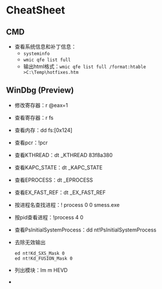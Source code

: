 # CheatSheet

## CMD

- 查看系统信息和补丁信息：
  - `systeminfo`
  - `wmic qfe list full`
  - 输出html格式：`wmic qfe list full /format:htable >C:\Temp\hotfixes.htm `



## WinDbg (Preview)

- 修改寄存器：r @eax=1

- 查看寄存器：r fs

- 查看内存：dd fs:[0x124]

- 查看pcr：!pcr

- 查看KTHREAD：dt _KTHREAD 83f8a380

- 查看KAPC_STATE：dt _KAPC_STATE

- 查看EPROCESS：dt _EPROCESS

- 查看EX_FAST_REF：dt _EX_FAST_REF

- 按进程名查找进程：! process 0 0 smess.exe

- 按pid查看进程：!process 4 0 

- 查看PsInitialSystemProcess：dd nt!PsInitialSystemProcess

- 去除无效输出

  ```
  ed nt!Kd_SXS_Mask 0
  ed nt!Kd_FUSION_Mask 0
  ```

- 列出模块：lm m HEVD

- 



